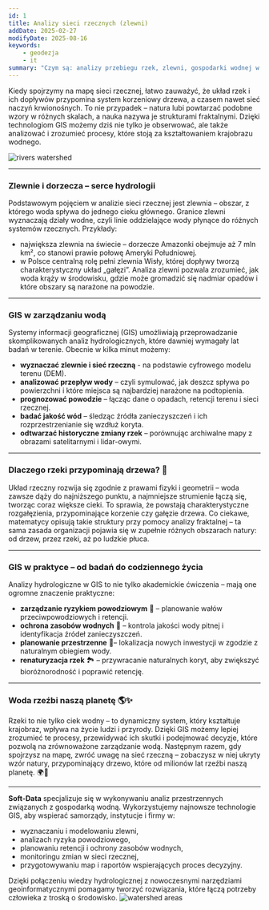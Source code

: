 ```yaml
---
id: 1
title: Analizy sieci rzecznych (zlewni)
addDate: 2025-02-27
modifyDate: 2025-08-16
keywords:
    - geodezja
    - it
summary: "Czym są: analizy przebiegu rzek, zlewni, gospodarki wodnej w GiS? Do czego służą i gdzie znajdują zastosowanie?"
---
```




Kiedy spojrzymy na mapę sieci rzecznej, łatwo zauważyć, że układ rzek i ich dopływów przypomina system korzeniowy drzewa, a czasem nawet sieć naczyń krwionośnych. To nie przypadek – natura lubi powtarzać podobne wzory w różnych skalach, a nauka nazywa je strukturami fraktalnymi. Dzięki technologiom GIS możemy dziś nie tylko je obserwować, ale także analizować i zrozumieć procesy, które stoją za kształtowaniem krajobrazu wodnego.

![rivers watershed](/images/blog/images/1/rivers.jpg)
________________________________________
### Zlewnie i dorzecza – serce hydrologii
Podstawowym pojęciem w analizie sieci rzecznej jest zlewnia – obszar, z którego woda spływa do jednego cieku głównego. Granice zlewni wyznaczają działy wodne, czyli linie oddzielające wody płynące do różnych systemów rzecznych.
Przykłady:
- największa zlewnia na świecie – dorzecze Amazonki obejmuje aż 7 mln km², co stanowi prawie połowę Ameryki Południowej.
- w Polsce centralną rolę pełni zlewnia Wisły, której dopływy tworzą charakterystyczny układ „gałęzi”.
Analiza zlewni pozwala zrozumieć, jak woda krąży w środowisku, gdzie może gromadzić się nadmiar opadów i które obszary są narażone na powodzie.

________________________________________
### GIS w zarządzaniu wodą
Systemy informacji geograficznej (GIS) umożliwiają przeprowadzanie skomplikowanych analiz hydrologicznych, które dawniej wymagały lat badań w terenie. Obecnie w kilka minut możemy:
- **wyznaczać zlewnie i sieć rzeczną** -  na podstawie cyfrowego modelu terenu (DEM).
- **analizować przepływ wody** – czyli symulować, jak deszcz spływa po powierzchni i które miejsca są najbardziej narażone na podtopienia.
- **prognozować powodzie** – łącząc dane o opadach, retencji terenu i sieci rzecznej.
- **badać jakość wód** – śledząc źródła zanieczyszczeń i ich rozprzestrzenianie się wzdłuż koryta.
- **odtwarzać historyczne zmiany rzek** – porównując archiwalne mapy z obrazami satelitarnymi i lidar-owymi.
________________________________________
### Dlaczego rzeki przypominają drzewa? 🌿
Układ rzeczny rozwija się zgodnie z prawami fizyki i geometrii – woda zawsze dąży do najniższego punktu, a najmniejsze strumienie łączą się, tworząc coraz większe cieki. To sprawia, że powstają charakterystyczne rozgałęzienia, przypominające korzenie czy gałęzie drzewa.
Co ciekawe, matematycy opisują takie struktury przy pomocy analizy fraktalnej – ta sama zasada organizacji pojawia się w zupełnie różnych obszarach natury: od drzew, przez rzeki, aż po ludzkie płuca.
________________________________________
### GIS w praktyce – od badań do codziennego życia
Analizy hydrologiczne w GIS to nie tylko akademickie ćwiczenia – mają one ogromne znaczenie praktyczne:
-  **zarządzanie ryzykiem powodziowym** 🌊 – planowanie wałów przeciwpowodziowych i retencji.
-  **ochrona zasobów wodnych** 🚰 – kontrola jakości wody pitnej i identyfikacja źródeł zanieczyszczeń.
-  **planowanie przestrzenne** 🌱– lokalizacja nowych inwestycji w zgodzie z naturalnym obiegiem wody.
-  **renaturyzacja rzek** 🏞️ – przywracanie naturalnych koryt, aby zwiększyć bioróżnorodność i poprawić retencję.
________________________________________
### Woda rzeźbi naszą planetę 🌎✨
Rzeki to nie tylko ciek wodny – to dynamiczny system, który kształtuje krajobraz, wpływa na życie ludzi i przyrody. Dzięki GIS możemy lepiej zrozumieć te procesy, przewidywać ich skutki i podejmować decyzje, które pozwolą na zrównoważone zarządzanie wodą.
Następnym razem, gdy spojrzysz na mapę, zwróć uwagę na sieć rzeczną – zobaczysz w niej ukryty wzór natury, przypominający drzewo, które od milionów lat rzeźbi naszą planetę. 🌍🌿

________________________________________
**Soft-Data** specjalizuje się w wykonywaniu analiz przestrzennych związanych z gospodarką wodną. Wykorzystujemy najnowsze technologie GIS, aby wspierać samorządy, instytucje i firmy w:
- wyznaczaniu i modelowaniu zlewni,
- analizach ryzyka powodziowego,
- planowaniu retencji i ochrony zasobów wodnych,
- monitoringu zmian w sieci rzecznej,
- przygotowywaniu map i raportów wspierających proces decyzyjny.


Dzięki połączeniu wiedzy hydrologicznej z nowoczesnymi narzędziami geoinformatycznymi pomagamy tworzyć rozwiązania, które łączą potrzeby człowieka z troską o środowisko.
![watershed areas](/images/blog/images/1/watershed.jpg)
